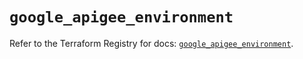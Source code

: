 # `google_apigee_environment`

Refer to the Terraform Registry for docs: [`google_apigee_environment`](https://registry.terraform.io/providers/hashicorp/google/5.25.0/docs/resources/apigee_environment).

